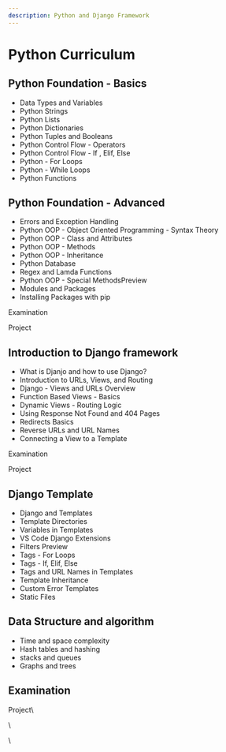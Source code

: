 ```yaml
---
description: Python and Django Framework
---
```


# Python Curriculum

## Python Foundation - Basics

* Data Types and Variables
* Python Strings
* Python Lists
* Python Dictionaries
* Python Tuples and Booleans
* Python Control Flow - Operators
* Python Control Flow - If , Elif, Else
* Python - For Loops
* Python - While Loops
* Python Functions



## Python Foundation - Advanced

* Errors and Exception Handling
* Python OOP - Object Oriented Programming - Syntax Theory
* Python OOP - Class and Attributes
* Python OOP - Methods
* Python OOP - Inheritance
* Python  Database
* Regex and Lamda Functions
* Python OOP - Special MethodsPreview
* Modules and Packages
* Installing Packages with pip

Examination

Project

## Introduction to Django framework

* What is Djanjo and how to use Django?
* Introduction to URLs, Views, and Routing
* Django - Views and URLs Overview
* Function Based Views - Basics
* Dynamic Views - Routing Logic
* Using Response Not Found and 404 Pages
* Redirects Basics
* Reverse URLs and URL Names
* Connecting a View to a Template



Examination

Project

## Django Template

* Django and Templates
* Template Directories
* Variables in Templates
* VS Code Django Extensions
* Filters Preview
* Tags - For Loops
* Tags - If, Elif, Else
* Tags and URL Names in Templates
* Template Inheritance
* Custom Error Templates
* Static Files

## Data Structure and algorithm

* Time and space complexity
* Hash tables and hashing
* stacks and queues
* Graphs and trees



## Examination

Project\


\


\
